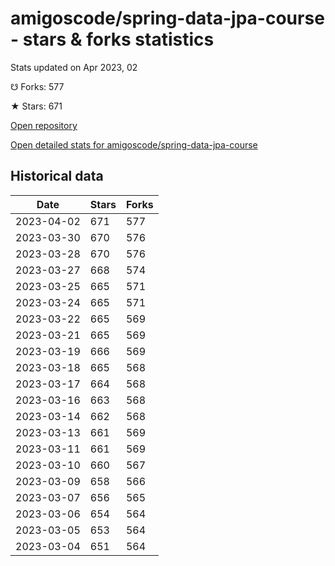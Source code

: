 # amigoscode/spring-data-jpa-course - stars & forks statistics

Stats updated on Apr 2023, 02

☋ Forks: 577

★ Stars: 671

[Open repository](https://github.com/amigoscode/spring-data-jpa-course)

[Open detailed stats for amigoscode/spring-data-jpa-course](https://reviewgithub.com/rep/amigoscode/spring-data-jpa-course)

## Historical data
| Date | Stars | Forks |
|------|-------|-------|
| 2023-04-02 | 671 | 577 | 
| 2023-03-30 | 670 | 576 | 
| 2023-03-28 | 670 | 576 | 
| 2023-03-27 | 668 | 574 | 
| 2023-03-25 | 665 | 571 | 
| 2023-03-24 | 665 | 571 | 
| 2023-03-22 | 665 | 569 | 
| 2023-03-21 | 665 | 569 | 
| 2023-03-19 | 666 | 569 | 
| 2023-03-18 | 665 | 568 | 
| 2023-03-17 | 664 | 568 | 
| 2023-03-16 | 663 | 568 | 
| 2023-03-14 | 662 | 568 | 
| 2023-03-13 | 661 | 569 | 
| 2023-03-11 | 661 | 569 | 
| 2023-03-10 | 660 | 567 | 
| 2023-03-09 | 658 | 566 | 
| 2023-03-07 | 656 | 565 | 
| 2023-03-06 | 654 | 564 | 
| 2023-03-05 | 653 | 564 | 
| 2023-03-04 | 651 | 564 | 

